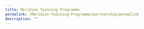 ```yaml
---
title: Meridian Twinning Programme
permalink: /Meridian-Twinning-Programme/partnership/permalink
description: ""
---
```

